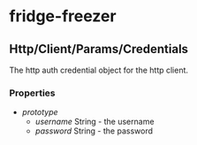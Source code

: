 # fridge-freezer

## Http/Client/Params/Credentials
The http auth credential object for the http client.

### Properties

* *prototype*
  * *username* String - the username
  * *password* String - the password
